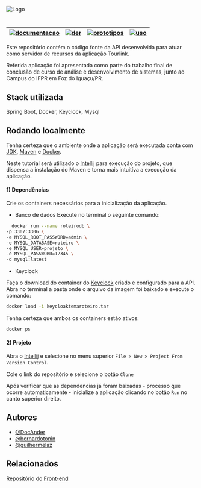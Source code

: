 
![Logo](https://i.imgur.com/TsUF38y.png)
#

| [![documentacao](https://img.shields.io/badge/Documento%20de%20Requisitos-5EFC8D)](https://docs.google.com/document/d/1s4IiIkMch77QEb4AsXgQft0SF_Wt4L-HIttrgpllwz4/edit)               | [![der](https://img.shields.io/badge/Diagrama%20Entidade%20Relacionamento-8377D1)](https://docs.google.com/document/d/1Jlap-J_DCGzz2mSHkwiluHYFC-glpN_yMfCTaZC9zcQ/edit)  | [![prototipos](https://img.shields.io/badge/Prototipos-8EF9F3)](https://docs.google.com/document/d/1cns8ZQx-IloOT37II7HL7QG5QmlmkImn__JLi6Oy2OA/edit)             | [![uso](https://img.shields.io/badge/Caso%20de%20Uso%20Geral-DB8A74)](https://docs.google.com/document/d/12tASeT8vkA-c-te8HTjTGsqxc5C2NsNzPSVHRCxbuq0/edit)               |
| ----------------- | ----------- | --------------- | ----------------- |

Este repositório contém o código fonte da API desenvolvida para atuar como servidor de recursos da aplicação Tourlink.

Referida aplicação foi apresentada como parte do trabalho final de conclusão de curso de análise e desenvolvimento de sistemas, junto ao Campus do IFPR em Foz do Iguaçu/PR.
## Stack utilizada

Spring Boot, Docker, Keyclock, Mysql


## Rodando localmente

Tenha certeza que o ambiente onde a aplicação será executada conta com [JDK](https://www.oracle.com/br/java/technologies/downloads/), [Maven](https://maven.apache.org/) e [Docker](https://www.docker.com/).

Neste tutorial será utilizado o [Intellij](https://www.jetbrains.com/idea/download/?section=windows) para execução do projeto, que dispensa a instalação do Maven e torna mais intuitíva a execução da aplicação.

#### 1) Dependências

Crie os containers necessários para a inicialização da aplicação.

- Banco de dados
  Execute no terminal o seguinte comando:

```bash
  docker run --name roteirodb \
-p 3307:3306 \
-e MYSQL_ROOT_PASSWORD=admin \
-e MYSQL_DATABASE=roteiro \
-e MYSQL_USER=projeto \
-e MYSQL_PASSWORD=12345 \
-d mysql:latest
```

- Keyclock

Faça o download do container do [Keyclock](https://drive.google.com/drive/folders/1nZfLNxesISv-DR6LQ6r0s8YHdb4t7y_e) criado e configurado para a API. Abra no terminal a pasta onde o arquivo da imagem foi baixado e execute o comando:

```bash
docker load -i keycloaktemaroteiro.tar
```

Tenha certeza que ambos os containers estão ativos:
```bash
docker ps
```

#### 2) Projeto

Abra o [Intellij](https://www.jetbrains.com/idea/download/?section=windows) e selecione no menu superior `File > New > Project From Version Control`.

Cole o link do repositório e selecione o botão `Clone`

Após verificar que as dependencias já foram baixadas - processo que ocorre automaticamente - inicialize a aplicação clicando no botão `Run` no canto superior direito.


## Autores

- [@DocAnder](https://github.com/DocAnder)
- [@bernardotonin](https://github.com/bernardotonin)
- [@guilhermelaz](https://github.com/guilhermelaz)


## Relacionados

Repositório do
[Front-end](https://github.com/ProjetoIntegrador1Turismo/frontend)



